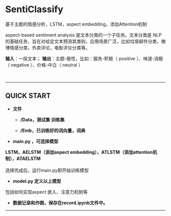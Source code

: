 # SentiClassify
基于主题的情感分析，LSTM，aspect embedding，添加Attention机制

aspect-based sentiment
analysis 是文本分类的一个子任务。文本分类是 NLP
的基础任务，旨在对给定文本预测其类别，应用场景广泛，比如垃圾邮件分类，微博情感分类，外卖评论，电影评论分类等。

**输入**：一段文本； **输出**：主题-极性，比如：服务-积极（ positive
）、味道-消极（ negative ）、价格-中立（ neutral ）

<br />

---


## **QUICK START**

-   **文件**

    -   **/Data，测试集 训练集**

    -   **/Emb，已训练好的词向量，词典**

-   **main.py ，可选择模型** 

**LSTM，AELSTM（添加aspect embedding），ATLSTM（添加attention机制），ATAELSTM**  
</br>
选择完成后，运行main.py即开始训练模型



-   **model.py 定义以上模型**

 包括如何实现aspect 嵌入、注意力机制等 



-   **数据记录和作图，保存在record.ipynb文件中。**

---
<br />

